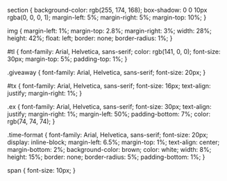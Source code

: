 section {
    background-color: rgb(255, 174, 168);
    box-shadow: 0 0 10px rgba(0, 0, 0, 1);
    margin-left: 5%;
    margin-right: 5%;
    margin-top: 10%;
}


img {
    margin-left: 1%;
    margin-top: 2.8%;
    margin-right: 3%;
    width: 28%;
    height: 42%;
    float: left;
    border: none;
    border-radius: 1%;
}

#tl {
    font-family: Arial, Helvetica, sans-serif;
    color: rgb(141, 0, 0);
    font-size: 30px;
    margin-top: 5%;
    padding-top: 1%;
}

.giveaway {
    font-family: Arial, Helvetica, sans-serif;
    font-size: 20px;
}

#tx {
    font-family: Arial, Helvetica, sans-serif;
    font-size: 16px;
    text-align: justify;
    margin-right: 1%;
}

.ex {
    font-family: Arial, Helvetica, sans-serif;
    font-size: 30px;
    text-align: justify;
    margin-right: 1%;
    margin-left: 50%;
    padding-bottom: 7%;
    color: rgb(74, 74, 74);
}

.time-format {
    font-family: Arial, Helvetica, sans-serif;
    font-size: 20px;
    display: inline-block;
    margin-left: 6.5%;
    margin-top: 1%;
    text-align: center;
    margin-bottom: 2%;
    background-color: brown;
    color: white;
    width: 8%;
    height: 15%;
    border: none;
    border-radius: 5%;
    padding-bottom: 1%;
}

span {
    font-size: 10px;
}
